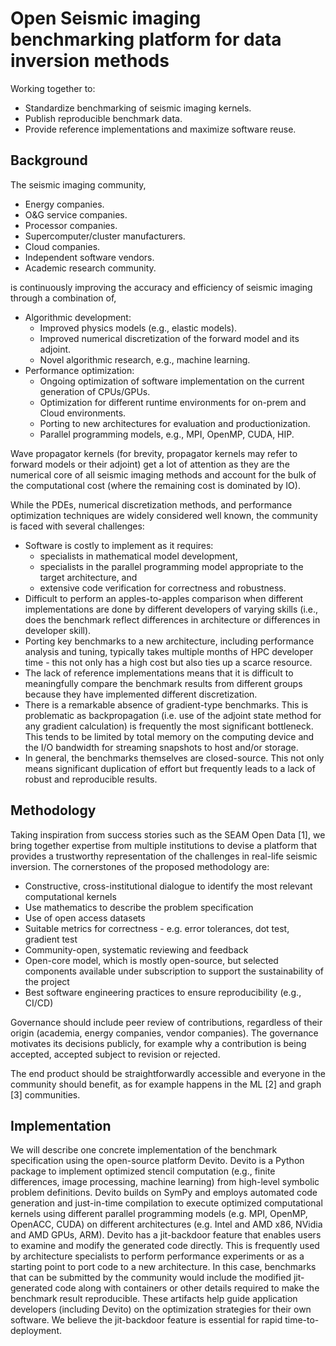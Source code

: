 # Open Seismic imaging benchmarking platform for data inversion methods
Working together to:
* Standardize benchmarking of seismic imaging kernels.
* Publish reproducible benchmark data.
* Provide reference implementations and maximize software reuse.

## Background

The seismic imaging community,

* Energy companies.
* O&G service companies.
* Processor companies.
* Supercomputer/cluster manufacturers.
* Cloud companies.
* Independent software vendors.
* Academic research community.

is continuously improving the accuracy and efficiency of seismic imaging through a combination of,

* Algorithmic development:
  * Improved physics models (e.g., elastic models).
  * Improved numerical discretization of the forward model and its adjoint.
  * Novel algorithmic research, e.g., machine learning.
* Performance optimization:
  * Ongoing optimization of software implementation on the current generation of CPUs/GPUs.
  * Optimization for different runtime environments for on-prem and Cloud environments. 
  * Porting to new architectures for evaluation and productionization.
  * Parallel programming models, e.g., MPI, OpenMP, CUDA, HIP.

Wave propagator kernels (for brevity, propagator kernels may refer to forward models or their adjoint) get a lot of attention as they are the numerical core of all seismic imaging methods and account for the bulk of the computational cost (where the remaining cost is dominated by IO).

While the PDEs, numerical discretization methods, and performance optimization techniques are widely considered well known, the community is faced with several challenges:
* Software is costly to implement as it requires:
  * specialists in mathematical model development,
  * specialists in the parallel programming model appropriate to the target architecture, and
  * extensive code verification for correctness and robustness.
* Difficult to perform an apples-to-apples comparison when different implementations are done by different developers of varying skills (i.e., does the benchmark reflect differences in architecture or differences in developer skill).
* Porting key benchmarks to a new architecture, including performance analysis and tuning, typically takes multiple months of HPC developer time - this not only has a high cost but also ties up a scarce resource. 
* The lack of reference implementations means that it is difficult to meaningfully compare the benchmark results from different groups because they have implemented different discretization.
* There is a remarkable absence of gradient-type benchmarks. This is problematic as backpropagation (i.e. use of the adjoint state method for any gradient calculation) is frequently the most significant bottleneck. This tends to be limited by total memory on the computing device and the I/O bandwidth for streaming snapshots to host and/or storage.
* In general, the benchmarks themselves are closed-source. This not only means significant duplication of effort but frequently leads to a lack of robust and reproducible results. 

## Methodology

Taking inspiration from success stories such as the SEAM Open Data [1], we bring together expertise from multiple institutions to devise a platform that provides a trustworthy representation of the challenges in real-life seismic inversion. The cornerstones of the proposed methodology are:


* Constructive, cross-institutional dialogue to identify the most relevant computational kernels
* Use mathematics to describe the problem specification
* Use of open access datasets
* Suitable metrics for correctness - e.g. error tolerances, dot test, gradient test
* Community-open, systematic reviewing and feedback
* Open-core model, which is mostly open-source, but selected components available under subscription to support the sustainability of the project
* Best software engineering practices to ensure reproducibility (e.g., CI/CD)

Governance should include peer review of contributions, regardless of their origin (academia, energy companies, vendor companies). The governance motivates its decisions publicly, for example why a contribution is being accepted, accepted subject to revision or rejected.

The end product should be straightforwardly accessible and everyone in the community should benefit, as for example happens in the ML [2] and graph [3] communities.

## Implementation

We will describe one concrete implementation of the benchmark specification using the open-source platform Devito. Devito is a Python package to implement optimized stencil computation (e.g., finite differences, image processing, machine learning) from high-level symbolic problem definitions. Devito builds on SymPy and employs automated code generation and just-in-time compilation to execute optimized computational kernels using different parallel programming models (e.g. MPI, OpenMP, OpenACC, CUDA) on different architectures (e.g. Intel and AMD x86, NVidia and AMD GPUs, ARM).
Devito has a jit-backdoor feature that enables users to examine and modify the generated code directly. This is frequently used by architecture specialists to perform performance experiments or as a starting point to port code to a new architecture. In this case, benchmarks that can be submitted by the community would include the modified jit-generated code along with containers or other details required to make the benchmark result reproducible. These artifacts help guide application developers (including Devito) on the optimization strategies for their own software. We believe the jit-backdoor feature is essential for rapid time-to-deployment.

